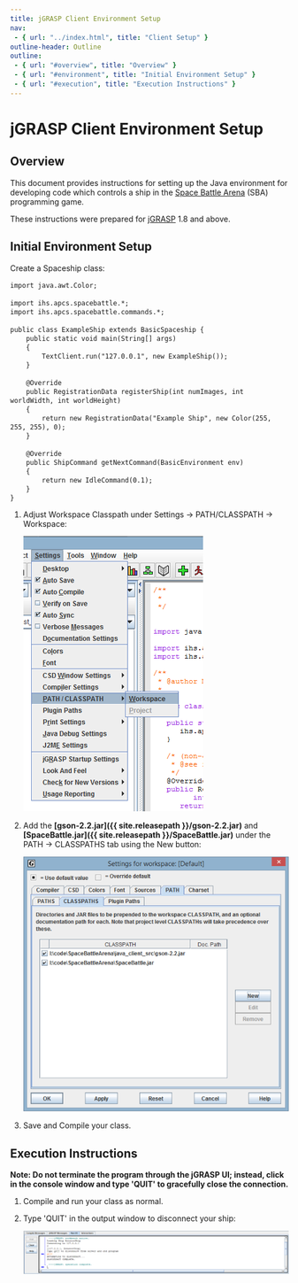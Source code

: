 ```yaml
---
title: jGRASP Client Environment Setup
nav:
 - { url: "../index.html", title: "Client Setup" }
outline-header: Outline
outline:
 - { url: "#overview", title: "Overview" }
 - { url: "#environment", title: "Initial Environment Setup" }
 - { url: "#execution", title: "Execution Instructions" }
---
```


jGRASP Client Environment Setup
=====================

<a name="overview"></a>Overview
-----------

This document provides instructions for setting up the Java environment for developing code which controls a ship in the [Space Battle Arena](http://battlearena.mikeware.com/) (SBA) programming game.

These instructions were prepared for [jGRASP](http://www.jgrasp.org/) 1.8 and above.

<a name="environment"></a>Initial Environment Setup
-----------------------------

Create a Spaceship class:

<pre><code>import java.awt.Color;

import ihs.apcs.spacebattle.*;
import ihs.apcs.spacebattle.commands.*;

public class ExampleShip extends BasicSpaceship {
    public static void main(String[] args)
    {
        TextClient.run("127.0.0.1", new ExampleShip());
    }

    @Override
    public RegistrationData registerShip(int numImages, int worldWidth, int worldHeight)
    {
        return new RegistrationData("Example Ship", new Color(255, 255, 255), 0);
    }
    
    @Override
    public ShipCommand getNextCommand(BasicEnvironment env)
    {
        return new IdleCommand(0.1);
    }
}
</code></pre>

1. Adjust Workspace Classpath under Settings -> PATH/CLASSPATH -> Workspace:

	![Classpath Settings](Classpath.png)
	
2. Add the **[gson-2.2.jar]({{ site.releasepath }}/gson-2.2.jar)** and **[SpaceBattle.jar]({{ site.releasepath }}/SpaceBattle.jar)** under the PATH -> CLASSPATHS tab using the New button:

	![Jars in Classpath](AddJars.png)
	
3. Save and Compile your class.

<a name="execution"></a>Execution Instructions
-------------------------

**Note: Do not terminate the program through the jGRASP UI; instead, click in the console window and type 'QUIT' to gracefully close the connection.**

1. Compile and run your class as normal.

2. Type 'QUIT' in the output window to disconnect your ship:

	![Output Window](Disconnect.png)
